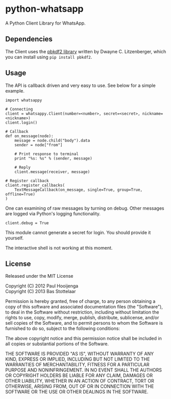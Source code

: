 # python-whatsapp
A Python Client Library for WhatsApp.

## Dependencies
The Client uses the [pbkdf2 library](https://www.dlitz.net/software/python-pbkdf2/)
written by Dwayne C. Litzenberger, which you can install using `pip install pbkdf2`.

## Usage
The API is callback driven and very easy to use. See below for a simple example.

```
import whatsappy

# Connecting
client = whatsappy.Client(number=<number>, secret=<secret>, nickname=<nickname>)
client.login()

# Callback
def on_message(node):
    message = node.child("body").data
    sender = node["from"]

    # Print response to terminal
    print "%s: %s" % (sender, message)

    # Reply
    client.message(receiver, message)

# Register callback
client.register_callbacks(
    TextMessageCallback(on_message, single=True, group=True, offline=True)
)
```

One can examining of raw messages by turning on debug. Other messages are logged
via Python's logging functionality.

```
client.debug = True
```

This module cannot generate a secret for login. You should provide it yourself.

The interactive shell is not working at this moment.

## License
Released under the MIT License

Copyright (C) 2012 Paul Hooijenga  
Copyright (C) 2013 Bas Stottelaar

Permission is hereby granted, free of charge, to any person obtaining a copy of
this software and associated documentation files (the "Software"), to deal in
the Software without restriction, including without limitation the rights to
use, copy, modify, merge, publish, distribute, sublicense, and/or sell copies
of the Software, and to permit persons to whom the Software is furnished to do
so, subject to the following conditions:

The above copyright notice and this permission notice shall be included in all
copies or substantial portions of the Software.

THE SOFTWARE IS PROVIDED "AS IS", WITHOUT WARRANTY OF ANY KIND, EXPRESS OR
IMPLIED, INCLUDING BUT NOT LIMITED TO THE WARRANTIES OF MERCHANTABILITY, FITNESS
FOR A PARTICULAR PURPOSE AND NONINFRINGEMENT. IN NO EVENT SHALL THE AUTHORS OR
COPYRIGHT HOLDERS BE LIABLE FOR ANY CLAIM, DAMAGES OR OTHER LIABILITY, WHETHER
IN AN ACTION OF CONTRACT, TORT OR OTHERWISE, ARISING FROM, OUT OF OR IN
CONNECTION WITH THE SOFTWARE OR THE USE OR OTHER DEALINGS IN THE SOFTWARE.
